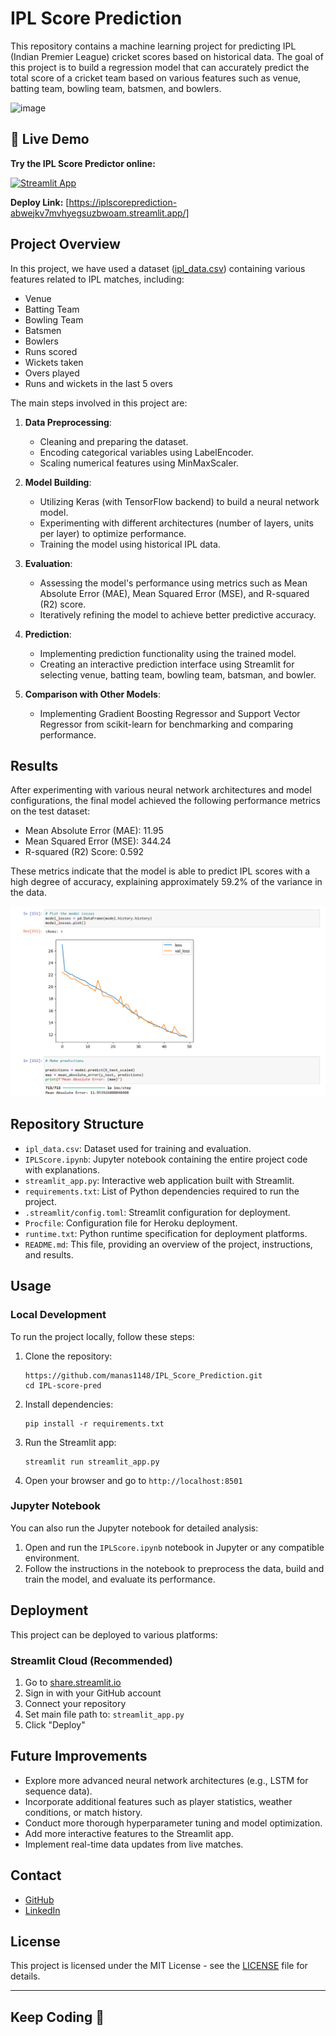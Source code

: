 # IPL Score Prediction

This repository contains a machine learning project for predicting IPL (Indian Premier League) cricket scores based on historical data. The goal of this project is to build a regression model that can accurately predict the total score of a cricket team based on various features such as venue, batting team, bowling team, batsmen, and bowlers.

![image]()

## 🚀 Live Demo

**Try the IPL Score Predictor online:**

[![Streamlit App](https://static.streamlit.io/badges/streamlit_badge_black_white.svg)](YOUR_DEPLOY_LINK_HERE)

**Deploy Link:** [https://iplscoreprediction-abwejkv7mvhyegsuzbwoam.streamlit.app/]



## Project Overview

In this project, we have used a dataset ([ipl_data.csv](ipl_data.csv)) containing various features related to IPL matches, including:

- Venue
- Batting Team
- Bowling Team
- Batsmen
- Bowlers
- Runs scored
- Wickets taken
- Overs played
- Runs and wickets in the last 5 overs

The main steps involved in this project are:

1. **Data Preprocessing**:
   - Cleaning and preparing the dataset.
   - Encoding categorical variables using LabelEncoder.
   - Scaling numerical features using MinMaxScaler.

2. **Model Building**:
   - Utilizing Keras (with TensorFlow backend) to build a neural network model.
   - Experimenting with different architectures (number of layers, units per layer) to optimize performance.
   - Training the model using historical IPL data.

3. **Evaluation**:
   - Assessing the model's performance using metrics such as Mean Absolute Error (MAE), Mean Squared Error (MSE), and R-squared (R2) score.
   - Iteratively refining the model to achieve better predictive accuracy.

4. **Prediction**:
   - Implementing prediction functionality using the trained model.
   - Creating an interactive prediction interface using Streamlit for selecting venue, batting team, bowling team, batsman, and bowler.

5. **Comparison with Other Models**:
   - Implementing Gradient Boosting Regressor and Support Vector Regressor from scikit-learn for benchmarking and comparing performance.

## Results

After experimenting with various neural network architectures and model configurations, the final model achieved the following performance metrics on the test dataset:

- Mean Absolute Error (MAE): 11.95
- Mean Squared Error (MSE): 344.24
- R-squared (R2) Score: 0.592

These metrics indicate that the model is able to predict IPL scores with a high degree of accuracy, explaining approximately 59.2% of the variance in the data.

![image](res/1.png)

## Repository Structure

- `ipl_data.csv`: Dataset used for training and evaluation.
- `IPLScore.ipynb`: Jupyter notebook containing the entire project code with explanations.
- `streamlit_app.py`: Interactive web application built with Streamlit.
- `requirements.txt`: List of Python dependencies required to run the project.
- `.streamlit/config.toml`: Streamlit configuration for deployment.
- `Procfile`: Configuration file for Heroku deployment.
- `runtime.txt`: Python runtime specification for deployment platforms.
- `README.md`: This file, providing an overview of the project, instructions, and results.

## Usage

### Local Development

To run the project locally, follow these steps:

1. Clone the repository:
   ```
   https://github.com/manas1148/IPL_Score_Prediction.git
   cd IPL-score-pred
   ```

2. Install dependencies:
   ```
   pip install -r requirements.txt
   ```

3. Run the Streamlit app:
   ```
   streamlit run streamlit_app.py
   ```

4. Open your browser and go to `http://localhost:8501`

### Jupyter Notebook

You can also run the Jupyter notebook for detailed analysis:

1. Open and run the `IPLScore.ipynb` notebook in Jupyter or any compatible environment.
2. Follow the instructions in the notebook to preprocess the data, build and train the model, and evaluate its performance.

## Deployment

This project can be deployed to various platforms:

### Streamlit Cloud (Recommended)
1. Go to [share.streamlit.io](https://share.streamlit.io)
2. Sign in with your GitHub account
3. Connect your repository
4. Set main file path to: `streamlit_app.py`
5. Click "Deploy"

## Future Improvements

- Explore more advanced neural network architectures (e.g., LSTM for sequence data).
- Incorporate additional features such as player statistics, weather conditions, or match history.
- Conduct more thorough hyperparameter tuning and model optimization.
- Add more interactive features to the Streamlit app.
- Implement real-time data updates from live matches.

## Contact


- [GitHub](https://github.com/manas1148)
- [LinkedIn](https://www.linkedin.com/in/manas-rai-kaushik-1b4200242/)

## License

This project is licensed under the MIT License - see the [LICENSE](LICENSE) file for details.

---

## Keep Coding 🚀
